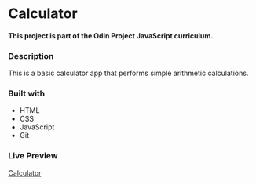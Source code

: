 # Calculator
#### This project is part of the Odin Project JavaScript curriculum. <br/>
### Description 
This is a basic calculator app that performs simple arithmetic calculations.
### Built with
- HTML
- CSS
- JavaScript
- Git
### Live Preview
[Calculator](https://malopro.github.io/Calculator/)
